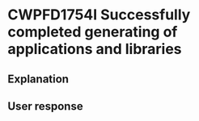 # CWPFD1754I Successfully completed generating of applications and libraries

## Explanation

## User response